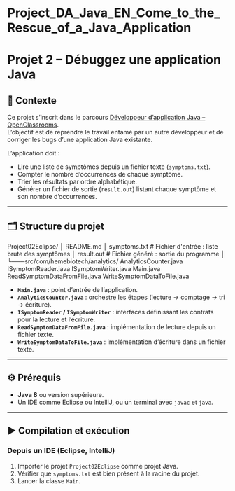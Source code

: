 # Project_DA_Java_EN_Come_to_the_Rescue_of_a_Java_Application

# Projet 2 – Débuggez une application Java

## 📌 Contexte
Ce projet s’inscrit dans le parcours [Développeur d’application Java – OpenClassrooms](https://openclassrooms.com/fr/paths/533-developpeur-full-stack-java-et-angular).  
L’objectif est de reprendre le travail entamé par un autre développeur et de corriger les bugs d’une application Java existante.

L’application doit :
- Lire une liste de symptômes depuis un fichier texte (`symptoms.txt`).
- Compter le nombre d’occurrences de chaque symptôme.
- Trier les résultats par ordre alphabétique.
- Générer un fichier de sortie (`result.out`) listant chaque symptôme et son nombre d’occurrences.

---

## 🗂️ Structure du projet
Project02Eclipse/
│ README.md
│ symptoms.txt # Fichier d'entrée : liste brute des symptômes
│ result.out # Fichier généré : sortie du programme
│
└───src/com/hemebiotech/analytics/
AnalyticsCounter.java
ISymptomReader.java
ISymptomWriter.java
Main.java
ReadSymptomDataFromFile.java
WriteSymptomDataToFile.java


- **`Main.java`** : point d’entrée de l’application.  
- **`AnalyticsCounter.java`** : orchestre les étapes (lecture → comptage → tri → écriture).  
- **`ISymptomReader` / `ISymptomWriter`** : interfaces définissant les contrats pour la lecture et l’écriture.  
- **`ReadSymptomDataFromFile.java`** : implémentation de lecture depuis un fichier texte.  
- **`WriteSymptomDataToFile.java`** : implémentation d’écriture dans un fichier texte.  

---

## ⚙️ Prérequis
- **Java 8** ou version supérieure.  
- Un IDE comme Eclipse ou IntelliJ, ou un terminal avec `javac` et `java`.  

---

## ▶️ Compilation et exécution

### Depuis un IDE (Eclipse, IntelliJ)
1. Importer le projet `Project02Eclipse` comme projet Java.  
2. Vérifier que `symptoms.txt` est bien présent à la racine du projet.  
3. Lancer la classe `Main`.  
